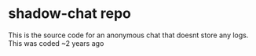 # shadow-chat repo

This is the source code for an anonymous chat that doesnt store any logs.
This was coded ~2 years ago
